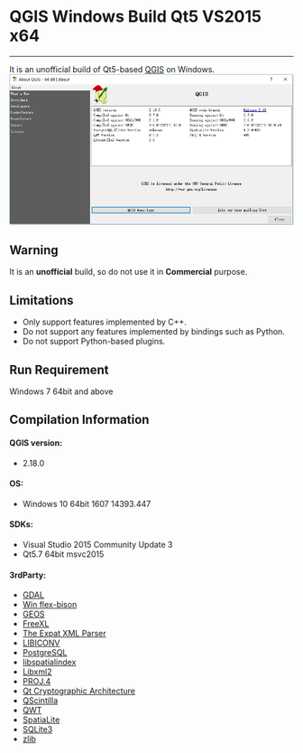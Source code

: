 # QGIS Windows Build Qt5 VS2015 x64
---

It is an unofficial build of Qt5-based [QGIS](http://www.qgis.org/) on Windows.
![screenshot](screenshot.jpg)

## Warning
It is an **unofficial** build, so do not use it in **Commercial** purpose.

## Limitations

* Only support features implemented by C++.
* Do not support any features implemented by bindings such as Python.
* Do not support Python-based plugins.

## Run Requirement

Windows 7 64bit and above

## Compilation Information

#### QGIS version:
* 2.18.0

#### OS:
* Windows 10 64bit 1607 14393.447

#### SDKs:
* Visual Studio 2015 Community Update 3
* Qt5.7 64bit msvc2015

#### 3rdParty:
* [GDAL](http://www.gdal.org/)
* [Win flex-bison](https://sourceforge.net/projects/winflexbison/)
* [GEOS](https://trac.osgeo.org/geos/)
* [FreeXL](https://www.gaia-gis.it/fossil/freexl/index)
* [The Expat XML Parser](http://expat.sourceforge.net/)
* [LIBICONV](https://github.com/kiyolee/libiconv-win-build)
* [PostgreSQL](https://www.postgresql.org/)
* [libspatialindex](https://libspatialindex.github.io/)
* [Libxml2](http://xmlsoft.org/)
* [PROJ.4](https://github.com/OSGeo/proj.4)
* [Qt Cryptographic Architecture](http://delta.affinix.com/docs/qca/)
* [QScintilla](https://riverbankcomputing.com/software/qscintilla/intro)
* [QWT](http://qwt.sourceforge.net/)
* [SpatiaLite](https://www.gaia-gis.it/fossil/libspatialite/index)
* [SQLite3](http://sqlite.org/)
* [zlib](http://zlib.net/)